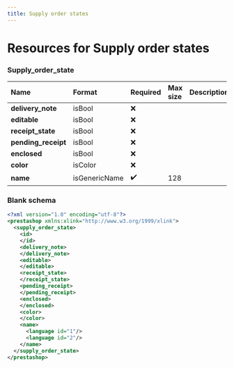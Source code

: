 ```yaml
---
title: Supply order states
---
```


# Resources for Supply order states

### Supply_order_state

|        Name         |    Format     | Required | Max size | Description |
| :------------------ | :------------ | :------- | :------- | :---------- |
| **delivery_note**   | isBool        | ❌        |          |             |
| **editable**        | isBool        | ❌        |          |             |
| **receipt_state**   | isBool        | ❌        |          |             |
| **pending_receipt** | isBool        | ❌        |          |             |
| **enclosed**        | isBool        | ❌        |          |             |
| **color**           | isColor       | ❌        |          |             |
| **name**            | isGenericName | ✔️       | 128      |             |


### Blank schema

```xml
<?xml version="1.0" encoding="utf-8"?>
<prestashop xmlns:xlink="http://www.w3.org/1999/xlink">
  <supply_order_state>
    <id>
    </id>
    <delivery_note>
    </delivery_note>
    <editable>
    </editable>
    <receipt_state>
    </receipt_state>
    <pending_receipt>
    </pending_receipt>
    <enclosed>
    </enclosed>
    <color>
    </color>
    <name>
      <language id="1"/>
      <language id="2"/>
    </name>
  </supply_order_state>
</prestashop>
```

